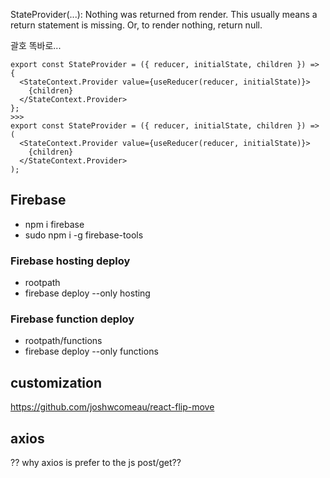 StateProvider(...): Nothing was returned from render. This usually means a return statement is missing. Or, to render nothing, return null.

괄호 똑바로...

```dif
export const StateProvider = ({ reducer, initialState, children }) => {
  <StateContext.Provider value={useReducer(reducer, initialState)}>
    {children}
  </StateContext.Provider>
};
>>>
export const StateProvider = ({ reducer, initialState, children }) => (
  <StateContext.Provider value={useReducer(reducer, initialState)}>
    {children}
  </StateContext.Provider>
);

```

## Firebase

- npm i firebase
- sudo npm i -g firebase-tools

### Firebase hosting deploy

- rootpath
- firebase deploy --only hosting

### Firebase function deploy

- rootpath/functions
- firebase deploy --only functions

## customization

https://github.com/joshwcomeau/react-flip-move

## axios

?? why axios is prefer to the js post/get??
